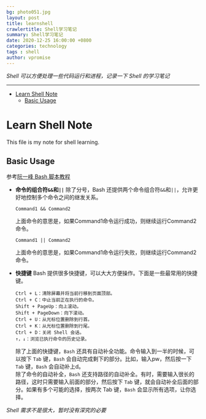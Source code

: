 ```yaml
---
bg: photo051.jpg
layout: post
title: learnshell
crawlertitle: Shell学习笔记
summary: Shell学习笔记
date: 2020-12-25 16:00:00 +0800
categories: technology
tags : shell
author: vpromise
---
```


*Shell 可以方便处理一些代码运行和进程，记录一下 Shell 的学习笔记*

---

- [Learn Shell Note](#learn-shell-note)
  - [Basic Usage](#basic-usage)

# Learn Shell Note

This file is my note for shell learning.

## Basic Usage

参考[阮一峰 Bash 脚本教程](https://wangdoc.com/bash/intro.html)

- **命令的组合符`&&`和`||`**
  除了分号，Bash 还提供两个命令组合符`&&`和`||`，允许更好地控制多个命令之间的继发关系。
  ```
  Command1 && Command2
  ```
  上面命令的意思是，如果Command1命令运行成功，则继续运行Command2命令。
  ```
  Command1 || Command2
  ```
  上面命令的意思是，如果Command1命令运行失败，则继续运行Command2命令。

- **快捷键**
  Bash 提供很多快捷键，可以大大方便操作。下面是一些最常用的快捷键。
  ```
  Ctrl + L：清除屏幕并将当前行移到页面顶部。
  Ctrl + C：中止当前正在执行的命令。
  Shift + PageUp：向上滚动。
  Shift + PageDown：向下滚动。
  Ctrl + U：从光标位置删除到行首。
  Ctrl + K：从光标位置删除到行尾。
  Ctrl + D：关闭 Shell 会话。
  ↑，↓：浏览已执行命令的历史记录。
  ```  
  除了上面的快捷键，`Bash` 还具有自动补全功能。命令输入到一半的时候，可以按下 `Tab` 键，`Bash` 会自动完成剩下的部分。比如，输入pw，然后按一下 `Tab` 键，`Bash` 会自动补上d。  
  除了命令的自动补全，`Bash` 还支持路径的自动补全。有时，需要输入很长的路径，这时只需要输入前面的部分，然后按下 `Tab` 键，就会自动补全后面的部分。如果有多个可能的选择，按两次 Tab 键，`Bash` 会显示所有选项，让你选择。

*Shell 需求不是很大，暂时没有深究的必要*